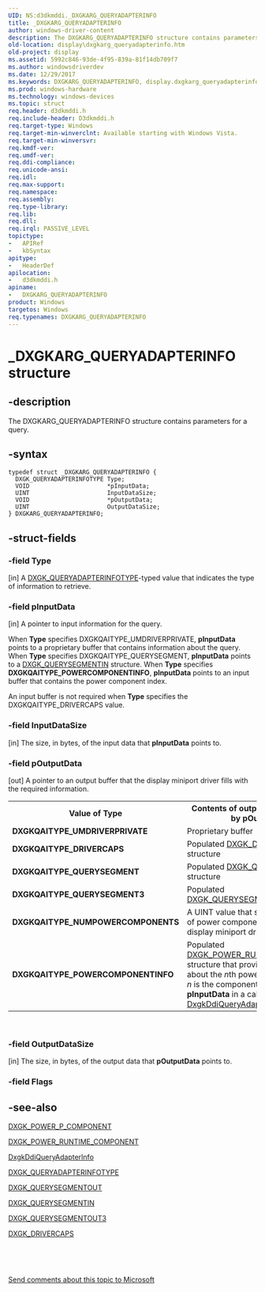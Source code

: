 ```yaml
---
UID: NS:d3dkmddi._DXGKARG_QUERYADAPTERINFO
title: _DXGKARG_QUERYADAPTERINFO
author: windows-driver-content
description: The DXGKARG_QUERYADAPTERINFO structure contains parameters for a query.
old-location: display\dxgkarg_queryadapterinfo.htm
old-project: display
ms.assetid: 5992c846-93de-4f95-839a-81f14db709f7
ms.author: windowsdriverdev
ms.date: 12/29/2017
ms.keywords: DXGKARG_QUERYADAPTERINFO, display.dxgkarg_queryadapterinfo, d3dkmddi/DXGKARG_QUERYADAPTERINFO, _DXGKARG_QUERYADAPTERINFO, DmStructs_82a38a66-d65c-4b88-be6d-974590e9472a.xml, DXGKARG_QUERYADAPTERINFO structure [Display Devices]
ms.prod: windows-hardware
ms.technology: windows-devices
ms.topic: struct
req.header: d3dkmddi.h
req.include-header: D3dkmddi.h
req.target-type: Windows
req.target-min-winverclnt: Available starting with Windows Vista.
req.target-min-winversvr: 
req.kmdf-ver: 
req.umdf-ver: 
req.ddi-compliance: 
req.unicode-ansi: 
req.idl: 
req.max-support: 
req.namespace: 
req.assembly: 
req.type-library: 
req.lib: 
req.dll: 
req.irql: PASSIVE_LEVEL
topictype: 
-	APIRef
-	kbSyntax
apitype: 
-	HeaderDef
apilocation: 
-	d3dkmddi.h
apiname: 
-	DXGKARG_QUERYADAPTERINFO
product: Windows
targetos: Windows
req.typenames: DXGKARG_QUERYADAPTERINFO
---
```


# _DXGKARG_QUERYADAPTERINFO structure


## -description


The DXGKARG_QUERYADAPTERINFO structure contains parameters for a query.


## -syntax


````
typedef struct _DXGKARG_QUERYADAPTERINFO {
  DXGK_QUERYADAPTERINFOTYPE Type;
  VOID                      *pInputData;
  UINT                      InputDataSize;
  VOID                      *pOutputData;
  UINT                      OutputDataSize;
} DXGKARG_QUERYADAPTERINFO;
````


## -struct-fields




### -field Type

[in] A <a href="..\d3dkmddi\ne-d3dkmddi-_dxgk_queryadapterinfotype.md">DXGK_QUERYADAPTERINFOTYPE</a>-typed value that indicates the type of information to retrieve.


### -field pInputData

[in] A pointer to input information for the query. 

When <b>Type</b> specifies DXGKQAITYPE_UMDRIVERPRIVATE, <b>pInputData</b> points to a proprietary buffer that contains information about the query. When <b>Type</b> specifies DXGKQAITYPE_QUERYSEGMENT, <b>pInputData</b> points to a <a href="..\d3dkmddi\ns-d3dkmddi-_dxgk_querysegmentin.md">DXGK_QUERYSEGMENTIN</a> structure. When <b>Type</b> specifies <b>DXGKQAITYPE_POWERCOMPONENTINFO</b>, <b>pInputData</b> points to an input buffer that contains the power component index.

An input buffer is not required when <b>Type</b> specifies the DXGKQAITYPE_DRIVERCAPS value.


### -field InputDataSize

[in] The size, in bytes, of the input data that <b>pInputData</b> points to.


### -field pOutputData

[out] A pointer to an output buffer that the display miniport driver fills with the required information.
<table>
<tr>
<th>Value of <b>Type</b></th>
<th>Contents of output buffer pointed to by <b>pOutputData</b></th>
</tr>
<tr>
<td><b>DXGKQAITYPE_UMDRIVERPRIVATE</b></td>
<td>Proprietary buffer</td>
</tr>
<tr>
<td><b>DXGKQAITYPE_DRIVERCAPS</b></td>
<td>Populated <a href="..\d3dkmddi\ns-d3dkmddi-_dxgk_drivercaps.md">DXGK_DRIVERCAPS</a> structure</td>
</tr>
<tr>
<td><b>DXGKQAITYPE_QUERYSEGMENT</b></td>
<td>Populated <a href="..\d3dkmddi\ns-d3dkmddi-_dxgk_querysegmentout.md">DXGK_QUERYSEGMENTOUT</a> structure</td>
</tr>
<tr>
<td><b>DXGKQAITYPE_QUERYSEGMENT3</b></td>
<td>Populated <a href="..\d3dkmddi\ns-d3dkmddi-_dxgk_querysegmentout3.md">DXGK_QUERYSEGMENTOUT3</a> structure</td>
</tr>
<tr>
<td><b>DXGKQAITYPE_NUMPOWERCOMPONENTS</b></td>
<td>A UINT value that specifies the number of power components used by the display miniport driver</td>
</tr>
<tr>
<td><b>DXGKQAITYPE_POWERCOMPONENTINFO</b></td>
<td>Populated <a href="..\d3dkmddi\ns-d3dkmddi-_dxgk_power_runtime_component.md">DXGK_POWER_RUNTIME_COMPONENT</a> structure that provides information about the <i>n</i>th power component, where <i>n</i> is the component index specified by  <b>pInputData</b> in a call to the <a href="..\d3dkmddi\nc-d3dkmddi-dxgkddi_queryadapterinfo.md">DxgkDdiQueryAdapterInfo</a> function</td>
</tr>
</table> 


### -field OutputDataSize

[in] The size, in bytes, of the output data that <b>pOutputData</b> points to.


### -field Flags

 



## -see-also

<a href="https://msdn.microsoft.com/library/windows/hardware/dn268634">DXGK_POWER_P_COMPONENT</a>

<a href="..\d3dkmddi\ns-d3dkmddi-_dxgk_power_runtime_component.md">DXGK_POWER_RUNTIME_COMPONENT</a>

<a href="..\d3dkmddi\nc-d3dkmddi-dxgkddi_queryadapterinfo.md">DxgkDdiQueryAdapterInfo</a>

<a href="..\d3dkmddi\ne-d3dkmddi-_dxgk_queryadapterinfotype.md">DXGK_QUERYADAPTERINFOTYPE</a>

<a href="..\d3dkmddi\ns-d3dkmddi-_dxgk_querysegmentout.md">DXGK_QUERYSEGMENTOUT</a>

<a href="..\d3dkmddi\ns-d3dkmddi-_dxgk_querysegmentin.md">DXGK_QUERYSEGMENTIN</a>

<a href="..\d3dkmddi\ns-d3dkmddi-_dxgk_querysegmentout3.md">DXGK_QUERYSEGMENTOUT3</a>

<a href="..\d3dkmddi\ns-d3dkmddi-_dxgk_drivercaps.md">DXGK_DRIVERCAPS</a>

 

 

<a href="mailto:wsddocfb@microsoft.com?subject=Documentation%20feedback [display\display]:%20DXGKARG_QUERYADAPTERINFO structure%20 RELEASE:%20(12/29/2017)&amp;body=%0A%0APRIVACY STATEMENT%0A%0AWe use your feedback to improve the documentation. We don't use your email address for any other purpose, and we'll remove your email address from our system after the issue that you're reporting is fixed. While we're working to fix this issue, we might send you an email message to ask for more info. Later, we might also send you an email message to let you know that we've addressed your feedback.%0A%0AFor more info about Microsoft's privacy policy, see http://privacy.microsoft.com/en-us/default.aspx." title="Send comments about this topic to Microsoft">Send comments about this topic to Microsoft</a>

